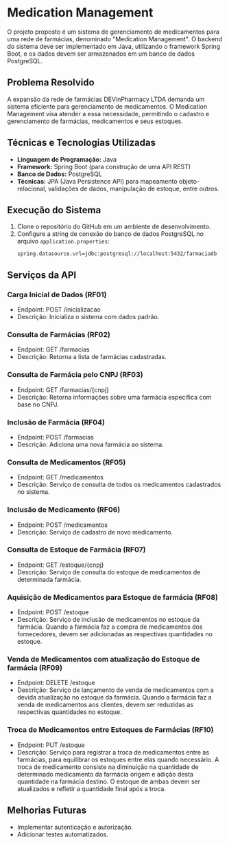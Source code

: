 # Medication Management

O projeto proposto é um sistema de gerenciamento de medicamentos para uma rede de farmácias, denominado "Medication Management". O backend do sistema deve ser implementado em Java, utilizando o framework Spring Boot, e os dados devem ser armazenados em um banco de dados PostgreSQL.

## Problema Resolvido
A expansão da rede de farmácias DEVinPharmacy LTDA demanda um sistema eficiente para gerenciamento de medicamentos. O Medication Management visa atender a essa necessidade, permitindo o cadastro e gerenciamento de farmácias, medicamentos e seus estoques.

## Técnicas e Tecnologias Utilizadas
- **Linguagem de Programação:** Java
- **Framework:** Spring Boot (para construção de uma API REST)
- **Banco de Dados:** PostgreSQL
- **Técnicas:** JPA (Java Persistence API) para mapeamento objeto-relacional, validações de dados, manipulação de estoque, entre outros.

## Execução do Sistema
1. Clone o repositório do GitHub em um ambiente de desenvolvimento.
2. Configure a string de conexão do banco de dados PostgreSQL no arquivo `application.properties`:
   ```properties
   spring.datasource.url=jdbc:postgresql://localhost:5432/farmaciadb

## Serviços da API

### Carga Inicial de Dados (RF01)
- Endpoint: POST /inicializacao
- Descrição: Inicializa o sistema com dados padrão.

### Consulta de Farmácias (RF02)
- Endpoint: GET /farmacias
- Descrição: Retorna a lista de farmácias cadastradas.

### Consulta de Farmácia pelo CNPJ (RF03)
- Endpoint: GET /farmacias/{cnpj}
- Descrição: Retorna informações sobre uma farmácia específica com base no CNPJ.
  
### Inclusão de Farmácia (RF04)
- Endpoint: POST /farmacias
- Descrição: Adiciona uma nova farmácia ao sistema.

### Consulta de Medicamentos (RF05)
- Endpoint: GET /medicamentos
- Descrição: Serviço de consulta de todos os medicamentos cadastrados no sistema.

### Inclusão de Medicamento (RF06)
- Endpoint: POST /medicamentos
- Descrição: Serviço de cadastro de novo medicamento.

### Consulta de Estoque de Farmácia (RF07)
- Endpoint: GET /estoque/{cnpj}
- Descrição: Serviço de consulta do estoque de medicamentos de determinada farmácia.

### Aquisição de Medicamentos para Estoque de farmácia (RF08)
- Endpoint: POST /estoque
- Descrição: Serviço de inclusão de medicamentos no estoque da farmácia. Quando a farmácia faz a compra de medicamentos dos fornecedores, devem ser adicionadas as respectivas quantidades no estoque.

### Venda de Medicamentos com atualização do Estoque de farmácia (RF09)
- Endpoint: DELETE /estoque
- Descrição: Serviço de lançamento de venda de medicamentos com a devida atualização no estoque da farmácia. Quando a farmácia faz a venda de medicamentos aos clientes, devem ser reduzidas as respectivas quantidades no estoque.

### Troca de Medicamentos entre Estoques de Farmácias (RF10)
- Endpoint: PUT /estoque
- Descrição: Serviço para registrar a troca de medicamentos entre as farmácias, para equilibrar os estoques entre elas quando necessário. A troca de medicamento consiste na diminuição na quantidade de determinado medicamento da farmácia origem e adição desta quantidade na farmácia destino. O estoque de ambas devem ser atualizados e refletir a quantidade final após a troca.

## Melhorias Futuras
- Implementar autenticação e autorização.
- Adicionar testes automatizados.
